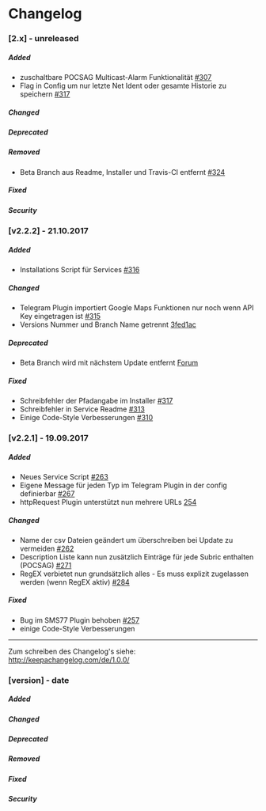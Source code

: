 # Changelog


### __[2.x]__ - unreleased
##### Added
- zuschaltbare POCSAG Multicast-Alarm Funktionalität [#307](https://github.com/Schrolli91/BOSWatch/pull/307)
- Flag in Config um nur letzte Net Ident oder gesamte Historie zu speichern [#317](https://github.com/Schrolli91/BOSWatch/pull/317)
##### Changed
##### Deprecated
##### Removed
- Beta Branch aus Readme, Installer und Travis-CI entfernt [#324](https://github.com/Schrolli91/BOSWatch/pull/324)
##### Fixed
##### Security


### __[v2.2.2]__ - 21.10.2017
##### Added
- Installations Script für Services [#316](https://github.com/Schrolli91/BOSWatch/pull/316)
##### Changed
- Telegram Plugin importiert Google Maps Funktionen nur noch wenn API Key eingetragen ist [#315](https://github.com/Schrolli91/BOSWatch/pull/315)
- Versions Nummer und Branch Name getrennt [3fed1ac](https://github.com/Schrolli91/BOSWatch/commit/3fed1ac12af8690213766e0e81d71c237530ed2c)
##### Deprecated
- Beta Branch wird mit nächstem Update entfernt [Forum](http://boswatch.de/index.php?thread/16-beta-branch-abschaffen/&postID=113#post113)
##### Fixed
- Schreibfehler der Pfadangabe im Installer [#317](https://github.com/Schrolli91/BOSWatch/pull/317)
- Schreibfehler in Service Readme [#313](https://github.com/Schrolli91/BOSWatch/issues/313)
- Einige Code-Style Verbesserungen [#310](https://github.com/Schrolli91/BOSWatch/pull/310)


### __[v2.2.1]__ - 19.09.2017
##### Added
- Neues Service Script [#263](https://github.com/Schrolli91/BOSWatch/pull/263)
- Eigene Message für jeden Typ im Telegram Plugin in der config definierbar [#267](https://github.com/Schrolli91/BOSWatch/pull/267)
- httpRequest Plugin unterstützt nun mehrere URLs [254](https://github.com/Schrolli91/BOSWatch/pull/254)

##### Changed
- Name der csv Dateien geändert um überschreiben bei Update zu vermeiden [#262](https://github.com/Schrolli91/BOSWatch/pull/262)
- Description Liste kann nun zusätzlich Einträge für jede Subric enthalten (POCSAG) [#271](https://github.com/Schrolli91/BOSWatch/pull/271)
- RegEX verbietet nun grundsätzlich alles - Es muss explizit zugelassen werden (wenn RegEX aktiv) [#284](https://github.com/Schrolli91/BOSWatch/pull/284)

##### Fixed
- Bug im SMS77 Plugin behoben [#257](https://github.com/Schrolli91/BOSWatch/issues/257)
- einige Code-Style Verbesserungen


----------------------------


Zum schreiben des Changelog's siehe:
http://keepachangelog.com/de/1.0.0/

### __[version]__ - date
##### Added
##### Changed
##### Deprecated
##### Removed
##### Fixed
##### Security
